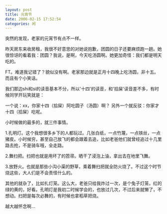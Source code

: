 ```yaml
---
layout: post
title: 元宵节 
date: 2006-02-15 17:52:54
categories: 闲
---
```

突然的发现，老家的元宵节有点不一样。

昨天房东来收房租，我很不好意思的对她说抱歉，团圆的日子还要麻烦跑一趟。她很惊讶的看着我：团圆？我说，是啊，今天吃汤圆啊。她更加奇怪：我们都是明天吃的。

FT。难道我记错了？貌似没有啊。老家那边就是正月十四晚上吃汤圆，非十五。而且有个小笑话。

我们那边shi和si的读音基本不分，所以'十四'的读音，和'拾屎'读音差不多，有时候同学开玩笑就是：

一个说：xx，你家十四（拾屎）阿吃圆子（汤圆）啊？
另外一个就反驳：你家才十四（拾屎）吃呢。

小时候做的最多的，就三件事情。

1.孔明灯。这个我想很多乡下的人都玩过。几张白纸，一点竹蔑，一点铁丝，一点猪皮。小时候穷，甚至自己放飞的都会跟着去追，比如老爸他们就曾经追过十几里路去抢，不是骑车哦，全走路。

2.舞扫把。扫把也就是用坏了的笤帚。晒干了浸泡上油，拿出去在地里飞舞。

3.放野火。也就是那些小沟小渠的野草，乘着舞扫把就全防火烧了。不过这个时节烧这些，大人们是不会责怪什么的。


其他的就杂了，比如扎灯笼。这么大，老爸只给我炸过一次，是个兔子灯笼，红的绿的黄的，好看。孔明灯是我初二时候学会的，也放过几次，不过后来就懒了，不想动。扫把是每次必舞的，有时候也拿稻草把烧。

越大越怀念啊...